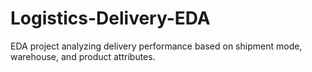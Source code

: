 # Logistics-Delivery-EDA
EDA project analyzing delivery performance based on shipment mode, warehouse, and product attributes.
